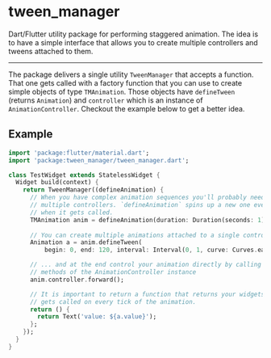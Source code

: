 # tween_manager

Dart/Flutter utility package for performing staggered animation. The idea is to have a simple interface that allows you to create multiple controllers and tweens attached to them.

---

The package delivers a single utility `TweenManager` that accepts a function. That one gets called with a factory function that you can use to create simple objects of type `TMAnimation`. Those objects have `defineTween` (returns `Animation`) and `controller` which is an instance of `AnimationController`. Checkout the example below to get a better idea.

## Example

```dart
import 'package:flutter/material.dart';
import 'package:tween_manager/tween_manager.dart';

class TestWidget extends StatelessWidget {
  Widget build(context) {
    return TweenManager((defineAnimation) {
      // When you have complex animation sequences you'll probably need
      // multiple controllers. `defineAnimation` spins up a new one every time
      // when it gets called.
      TMAnimation anim = defineAnimation(duration: Duration(seconds: 1));
      
      // You can create multiple animations attached to a single controller.
      Animation a = anim.defineTween(
          begin: 0, end: 120, interval: Interval(0, 1, curve: Curves.easeOut));

      // ... and at the end control your animation directly by calling forward, reverse, stop
      // methods of the AnimationController instance
      anim.controller.forward();

      // It is important to return a function that returns your widgets. This function gets
      // gets called on every tick of the animation.
      return () {
        return Text('value: ${a.value}');
      };
    });
  }
}
```


